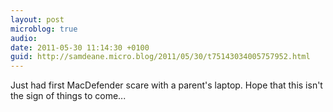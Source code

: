 ```yaml
---
layout: post
microblog: true
audio: 
date: 2011-05-30 11:14:30 +0100
guid: http://samdeane.micro.blog/2011/05/30/t75143034005757952.html
---
```

Just had first MacDefender scare with a parent's laptop. Hope that this isn't the sign of things to come...
